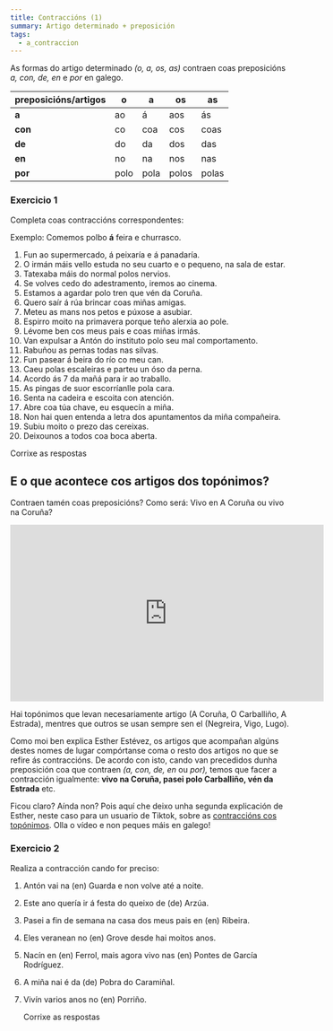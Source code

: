 ```yaml
---
title: Contraccións (1)
summary: Artigo determinado + preposición
tags:
  - a_contraccion
---
```

As formas do artigo determinado *(o, a, os, as)* contraen coas preposicións *a,
con, de, en* e *por* en galego.

| preposicións/artigos | o    | a    | os    | as    |
| -------------------- | ---- | ---- | ----- | ----- |
| **a**                | ao   | á    | aos   | ás    |
| **con**              | co   | coa  | cos   | coas  |
| **de**               | do   | da   | dos   | das   |
| **en**               | no   | na   | nos   | nas   |
| **por**              | polo | pola | polos | polas |

### Exercicio 1

Completa coas contraccións correspondentes:

Exemplo: Comemos polbo **á** feira e churrasco.

1. Fun <e-answer>ao</e-answer> supermercado, <e-answer>á</e-answer> peixaría e
   <e-answer>á</e-answer> panadaría.
2. O irmán máis vello estuda <e-answer>no</e-answer> seu cuarto e o pequeno,
   <e-answer>na</e-answer> sala de estar.
3. Tatexaba máis do normal <e-answer>polos</e-answer> nervios.
4. Se volves cedo <e-answer>do</e-answer> adestramento, iremos
   <e-answer>ao</e-answer> cinema.
5. Estamos a agardar <e-answer>polo</e-answer> tren que vén
   <e-answer>da</e-answer> Coruña.
6. Quero saír <e-answer>á</e-answer> rúa brincar <e-answer>coas</e-answer> miñas
   amigas.
7. Meteu as mans <e-answer>nos</e-answer> petos e púxose a asubiar.
8. Espirro moito <e-answer>na</e-answer> primavera porque teño alerxia
   <e-answer>ao</e-answer> pole.
9. Lévome ben <e-answer>cos</e-answer> meus pais e <e-answer>coas</e-answer>
   miñas irmás.
10. Van expulsar a Antón <e-answer>do</e-answer> instituto
    <e-answer>polo</e-answer> seu mal comportamento.
11. Rabuñou as pernas todas <e-answer>nas</e-answer> silvas.
12. Fun pasear <e-answer>á</e-answer> beira do río <e-answer>co</e-answer> meu
    can.
13. Caeu <e-answer>polas</e-answer> escaleiras e parteu un óso
    <e-answer>da</e-answer> perna.
14. Acordo <e-answer>ás</e-answer> 7 da mañá para ir <e-answer>ao</e-answer>
    traballo.
15. As pingas de suor escorríanlle <e-answer>pola</e-answer> cara.
16. Senta <e-answer>na</e-answer> cadeira e escoita con atención.
17. Abre <e-answer>coa</e-answer> túa chave, eu esquecín a miña.
18. Non hai quen entenda a letra <e-answer>dos</e-answer> apuntamentos
    <e-answer>da</e-answer> miña compañeira.
19. Subiu moito o prezo <e-answer>das</e-answer> cereixas.
20. Deixounos a todos <e-answer>coa</e-answer> boca aberta.

<e-validate>Corrixe as respostas</e-validate>

## E o que acontece cos artigos dos topónimos?

Contraen tamén coas preposicións? Como será: Vivo en A Coruña ou vivo na Coruña?

<iframe width="560" height="315" src="https://www.youtube.com/embed/HwbVcLvY2eA" frameborder="0" allow="accelerometer; autoplay; encrypted-media; gyroscope; picture-in-picture" allowfullscreen></iframe>

Hai topónimos que levan necesariamente artigo (A Coruña, O Carballiño, A
Estrada), mentres que outros se usan sempre sen el (Negreira, Vigo, Lugo).

Como moi ben explica Esther Estévez, os artigos que acompañan algúns destes nomes de lugar compórtanse coma o resto dos artigos no que se refire ás
contraccións. De acordo con isto, cando van precedidos dunha preposición coa que
contraen *(a, con, de, en* ou *por),* temos que facer a contracción igualmente: **vivo na Coruña, pasei polo Carballiño, vén da Estrada** etc.

Ficou claro? Aínda non? Pois aquí che deixo unha segunda explicación de Esther, neste caso para un usuario de Tiktok, sobre as [contraccións cos topónimos](https://www.tiktok.com/@digochoeu/video/7049350513925672198?is_copy_url=1&is_from_webapp=v1). Olla o vídeo e non peques máis en galego!

### Exercicio 2

Realiza a contracción cando for preciso:

1. Antón vai <e-answer>na</e-answer> (en) Guarda e non volve até a noite.
2. Este ano quería ir á festa do queixo <e-answer>de</e-answer> (de) Arzúa.
3. Pasei a fin de semana na casa dos meus pais <e-answer>en</e-answer> (en)
   Ribeira.
4. Eles veranean <e-answer>no</e-answer> (en) Grove desde hai moitos anos.
5. Nacín <e-answer>en</e-answer> (en) Ferrol, mais agora vivo
   <e-answer>nas</e-answer> (en) Pontes de García Rodríguez.
6. A miña nai é <e-answer>da</e-answer> (de) Pobra do Caramiñal.
7. Vivín varios anos <e-answer>no</e-answer> (en) Porriño.

   <e-validate>Corrixe as respostas</e-validate>
